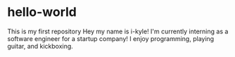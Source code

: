 # hello-world
This is my first repository
Hey my name is i-kyle!
I'm currently interning as a software engineer for a startup company!
I enjoy programming, playing guitar, and kickboxing.
